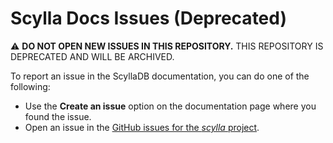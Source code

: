 # Scylla Docs Issues (Deprecated)

:warning: **DO NOT OPEN NEW ISSUES IN THIS REPOSITORY.** THIS REPOSITORY IS DEPRECATED AND WILL BE ARCHIVED.

To report an issue in the ScyllaDB documentation, you can do one of the following:
- Use the **Create an issue** option on the documentation page where you found the issue.
- Open an issue in the [GitHub issues for the *scylla* project](https://github.com/scylladb/scylla/issues).
